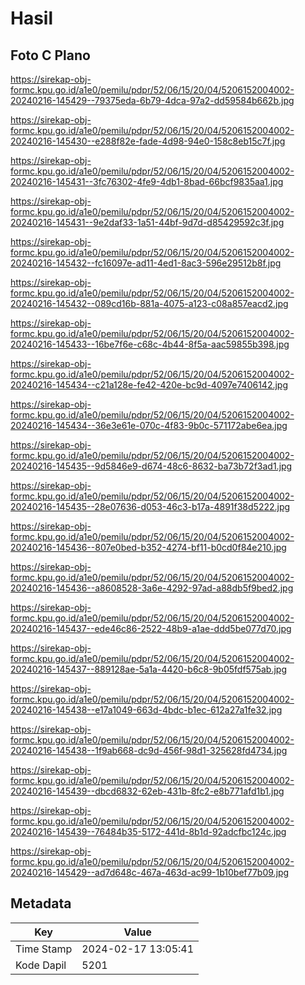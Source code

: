 # Hasil

## Foto C Plano

https://sirekap-obj-formc.kpu.go.id/a1e0/pemilu/pdpr/52/06/15/20/04/5206152004002-20240216-145429--79375eda-6b79-4dca-97a2-dd59584b662b.jpg

https://sirekap-obj-formc.kpu.go.id/a1e0/pemilu/pdpr/52/06/15/20/04/5206152004002-20240216-145430--e288f82e-fade-4d98-94e0-158c8eb15c7f.jpg

https://sirekap-obj-formc.kpu.go.id/a1e0/pemilu/pdpr/52/06/15/20/04/5206152004002-20240216-145431--3fc76302-4fe9-4db1-8bad-66bcf9835aa1.jpg

https://sirekap-obj-formc.kpu.go.id/a1e0/pemilu/pdpr/52/06/15/20/04/5206152004002-20240216-145431--9e2daf33-1a51-44bf-9d7d-d85429592c3f.jpg

https://sirekap-obj-formc.kpu.go.id/a1e0/pemilu/pdpr/52/06/15/20/04/5206152004002-20240216-145432--fc16097e-ad11-4ed1-8ac3-596e29512b8f.jpg

https://sirekap-obj-formc.kpu.go.id/a1e0/pemilu/pdpr/52/06/15/20/04/5206152004002-20240216-145432--089cd16b-881a-4075-a123-c08a857eacd2.jpg

https://sirekap-obj-formc.kpu.go.id/a1e0/pemilu/pdpr/52/06/15/20/04/5206152004002-20240216-145433--16be7f6e-c68c-4b44-8f5a-aac59855b398.jpg

https://sirekap-obj-formc.kpu.go.id/a1e0/pemilu/pdpr/52/06/15/20/04/5206152004002-20240216-145434--c21a128e-fe42-420e-bc9d-4097e7406142.jpg

https://sirekap-obj-formc.kpu.go.id/a1e0/pemilu/pdpr/52/06/15/20/04/5206152004002-20240216-145434--36e3e61e-070c-4f83-9b0c-571172abe6ea.jpg

https://sirekap-obj-formc.kpu.go.id/a1e0/pemilu/pdpr/52/06/15/20/04/5206152004002-20240216-145435--9d5846e9-d674-48c6-8632-ba73b72f3ad1.jpg

https://sirekap-obj-formc.kpu.go.id/a1e0/pemilu/pdpr/52/06/15/20/04/5206152004002-20240216-145435--28e07636-d053-46c3-b17a-4891f38d5222.jpg

https://sirekap-obj-formc.kpu.go.id/a1e0/pemilu/pdpr/52/06/15/20/04/5206152004002-20240216-145436--807e0bed-b352-4274-bf11-b0cd0f84e210.jpg

https://sirekap-obj-formc.kpu.go.id/a1e0/pemilu/pdpr/52/06/15/20/04/5206152004002-20240216-145436--a8608528-3a6e-4292-97ad-a88db5f9bed2.jpg

https://sirekap-obj-formc.kpu.go.id/a1e0/pemilu/pdpr/52/06/15/20/04/5206152004002-20240216-145437--ede46c86-2522-48b9-a1ae-ddd5be077d70.jpg

https://sirekap-obj-formc.kpu.go.id/a1e0/pemilu/pdpr/52/06/15/20/04/5206152004002-20240216-145437--889128ae-5a1a-4420-b6c8-9b05fdf575ab.jpg

https://sirekap-obj-formc.kpu.go.id/a1e0/pemilu/pdpr/52/06/15/20/04/5206152004002-20240216-145438--e17a1049-663d-4bdc-b1ec-612a27a1fe32.jpg

https://sirekap-obj-formc.kpu.go.id/a1e0/pemilu/pdpr/52/06/15/20/04/5206152004002-20240216-145438--1f9ab668-dc9d-456f-98d1-325628fd4734.jpg

https://sirekap-obj-formc.kpu.go.id/a1e0/pemilu/pdpr/52/06/15/20/04/5206152004002-20240216-145439--dbcd6832-62eb-431b-8fc2-e8b771afd1b1.jpg

https://sirekap-obj-formc.kpu.go.id/a1e0/pemilu/pdpr/52/06/15/20/04/5206152004002-20240216-145439--76484b35-5172-441d-8b1d-92adcfbc124c.jpg

https://sirekap-obj-formc.kpu.go.id/a1e0/pemilu/pdpr/52/06/15/20/04/5206152004002-20240216-145429--ad7d648c-467a-463d-ac99-1b10bef77b09.jpg


## Metadata

| Key        | Value               |
| ---------- | ------------------- |
| Time Stamp | 2024-02-17 13:05:41 |
| Kode Dapil | 5201                |



